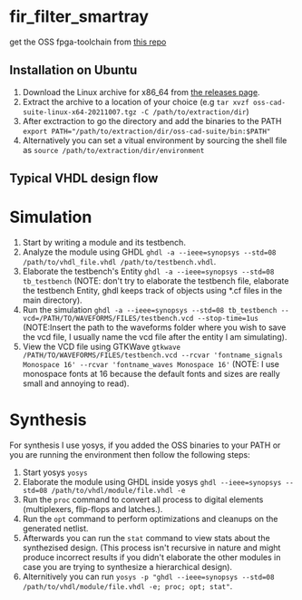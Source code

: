 # fir_filter_smartray

get the OSS fpga-toolchain from [this repo](https://github.com/YosysHQ/oss-cad-suite-build)

## Installation on Ubuntu

1. Download the Linux archive for x86_64 from [the releases page](https://github.com/YosysHQ/oss-cad-suite-build/releases/latest).
2. Extract the archive to a location of your choice (e.g `tar xvzf oss-cad-suite-linux-x64-20211007.tgz -C /path/to/extraction/dir`)
3. After exctraction to go the directory and add the binaries to the PATH `export PATH="/path/to/extraction/dir/oss-cad-suite/bin:$PATH"`
4. Alternatively you can set a vitual environment by sourcing the shell file as `source /path/to/extraction/dir/environment`

## Typical VHDL design flow
# Simulation
1. Start by writing a module and its testbench.
2. Analyze the module using GHDL `ghdl -a --ieee=synopsys --std=08 /path/to/vhdl_file.vhdl /path/to/testbench.vhdl`.
3. Elaborate the testbench's Entity `ghdl -a --ieee=synopsys --std=08 tb_testbench` (NOTE: don't try to elaborate the testbench file, elaborate the testbench Entity, ghdl keeps track of objects using *.cf files in the main directory).
4. Run the simulation `ghdl -a --ieee=synopsys --std=08 tb_testbench --vcd=/PATH/TO/WAVEFORMS/FILES/testbench.vcd --stop-time=1us` (NOTE:Insert the path to the waveforms folder where you wish to save the vcd file, I usually name the vcd file after the entity I am simulating).
5. View the VCD file using GTKWave `gtkwave /PATH/TO/WAVEFORMS/FILES/testbench.vcd --rcvar 'fontname_signals Monospace 16' --rcvar 'fontname_waves Monospace 16'` (NOTE: I use monospace fonts at 16 because the default fonts and sizes are really small and annoying to read).

# Synthesis
For synthesis I use yosys, if you added the OSS binaries to your PATH or you are running the environment then follow the following steps:
1. Start yosys `yosys`
2. Elaborate the module using GHDL inside yosys `ghdl --ieee=synopsys --std=08 /path/to/vhdl/module/file.vhdl -e`
3. Run the `proc` command to convert all process to digital elements (multiplexers, flip-flops and latches.).
4. Run the `opt` command to perform optimizations and cleanups on the generated netlist.
5. Afterwards you can run the `stat` command to view stats about the synthezised design. (This process isn't recursive in nature and might produce incorrect results if you didn't elaborate the other modules in case you are trying to synthesize a hierarchical design).
6. Alternitively you can run `yosys -p "ghdl --ieee=synopsys --std=08 /path/to/vhdl/module/file.vhdl -e; proc; opt; stat"`.
